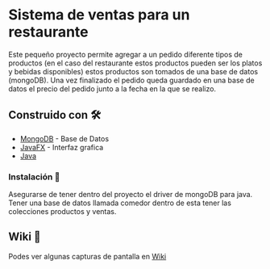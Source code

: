 # Sistema de ventas para un restaurante

Este pequeño proyecto permite agregar a un pedido diferente tipos de 
productos (en el caso del restaurante estos productos pueden ser los platos y bebidas disponibles) estos productos son tomados de una base de datos (mongoDB).
Una vez finalizado el pedido queda guardado en una base de datos el precio del pedido junto a la fecha en la que se realizo.

## Construido con 🛠️

* [MongoDB](https://www.mongodb.com/es) - Base de Datos
* [JavaFX](https://openjfx.io/) - Interfaz grafica
* [Java](https://www.java.com/es/) 

### Instalación 🔧

Asegurarse de tener dentro del proyecto el driver de mongoDB para java.
Tener una base de datos llamada comedor dentro de esta tener las colecciones productos y ventas.

## Wiki 📖

Podes ver algunas capturas de pantalla en [Wiki](https://github.com/k3v1nnnn/SistemaVentasComedor/wiki)



